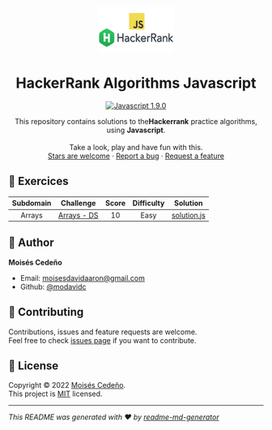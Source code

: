 <p align="center">
  <a href="https://github.com/modavidc">
    <img alt="HackerRank Algorithms Javascript" src="hackerrank-javascript.png" width="150px" height="92px"/>
  </a>
</p>

<h1 align="center">
  HackerRank Algorithms Javascript
</h1>

<p align="center">
    <a href="#">
        <img src="https://img.shields.io/badge/javascript-1.9.0-blue.svg?style=flat-square&logo=javascript" alt="Javascript 1.9.0"/>
    </a>
</a>
</p>

<p align="center">
  This repository contains solutions to the<strong>Hackerrank</strong> practice algorithms, using <strong>Javascript</strong>.
  <br />
  <br />
  Take a look, play and have fun with this.
  <br />
    <a href="https://github.com/modavidc/hackerrank-algorithms-javascript/stargazers">Stars are welcome</a>
  ·
  <a href="https://github.com/modavidc/hackerrank-algorithms-javascript/issues">Report a bug</a>
  ·
  <a href="https://github.com/modavidc/hackerrank-algorithms-javascript/issues">Request a feature</a>
</p>

## 💪 Exercices

|          Subdomain          |                                                          Challenge                                                           | Score  | Difficulty |                                             Solution                                              |
|:---------------------------:|:----------------------------------------------------------------------------------------------------------------------------:|:------:|:----------:|:-------------------------------------------------------------------------------------------------:|
|        Arrays               | [Arrays - DS](https://www.hackerrank.com/challenges/arrays-ds)                                                               |   10   |    Easy    | [solution.js](arrays/arrays-ds.js)                                                           |

## 👤 Author

**Moisés Cedeño**

- Email: [moisesdavidaaron@gmail.com](mailto:moisesdavidaaron@gmail.com)
- Github: [@modavidc](https://github.com/modavidc)

## 🤝 Contributing

Contributions, issues and feature requests are welcome.<br />
Feel free to check [issues page](https://github.com/modavidc/hackerrank-algorithms-javascript/issues) if you want to contribute.<br />

## 📝 License

Copyright © 2022 [Moisés Cedeño](https://github.com/modavidc).<br />
This project is [MIT](https://github.com/kefranabg/readme-md-generator/blob/master/LICENSE) licensed.

---

_This README was generated with ❤️ by [readme-md-generator](https://github.com/kefranabg/readme-md-generator)_

